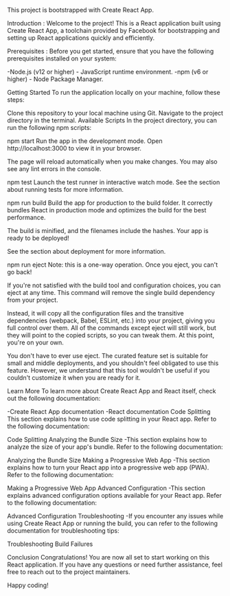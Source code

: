This project is bootstrapped with Create React App.

Introduction :
Welcome to the project! This is a React application built using Create React App, a toolchain provided by Facebook for bootstrapping and setting up React applications quickly and efficiently.

Prerequisites :
Before you get started, ensure that you have the following prerequisites installed on your system:

-Node.js (v12 or higher) - JavaScript runtime environment.
-npm (v6 or higher) - Node Package Manager.

Getting Started
To run the application locally on your machine, follow these steps:

Clone this repository to your local machine using Git.
Navigate to the project directory in the terminal.
Available Scripts
In the project directory, you can run the following npm scripts:

npm start
Run the app in the development mode.
Open http://localhost:3000 to view it in your browser.

The page will reload automatically when you make changes.
You may also see any lint errors in the console.

npm test
Launch the test runner in interactive watch mode.
See the section about running tests for more information.

npm run build
Build the app for production to the build folder.
It correctly bundles React in production mode and optimizes the build for the best performance.

The build is minified, and the filenames include the hashes.
Your app is ready to be deployed!

See the section about deployment for more information.

npm run eject
Note: this is a one-way operation. Once you eject, you can't go back!

If you're not satisfied with the build tool and configuration choices, you can eject at any time. This command will remove the single build dependency from your project.

Instead, it will copy all the configuration files and the transitive dependencies (webpack, Babel, ESLint, etc.) into your project, giving you full control over them. All of the commands except eject will still work, but they will point to the copied scripts, so you can tweak them. At this point, you're on your own.

You don't have to ever use eject. The curated feature set is suitable for small and middle deployments, and you shouldn't feel obligated to use this feature. However, we understand that this tool wouldn't be useful if you couldn't customize it when you are ready for it.

Learn More
To learn more about Create React App and React itself, check out the following documentation:

-Create React App documentation
-React documentation
Code Splitting
This section explains how to use code splitting in your React app. Refer to the following documentation:

Code Splitting
Analyzing the Bundle Size
-This section explains how to analyze the size of your app's bundle. Refer to the following documentation:

Analyzing the Bundle Size
Making a Progressive Web App
-This section explains how to turn your React app into a progressive web app (PWA). Refer to the following documentation:

Making a Progressive Web App
Advanced Configuration
-This section explains advanced configuration options available for your React app. Refer to the following documentation:

Advanced Configuration
Troubleshooting
-If you encounter any issues while using Create React App or running the build, you can refer to the following documentation for troubleshooting tips:

Troubleshooting Build Failures


Conclusion
Congratulations! You are now all set to start working on this React application. If you have any questions or need further assistance, feel free to reach out to the project maintainers.

Happy coding!